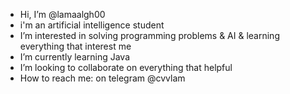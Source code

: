 - Hi, I’m @lamaalgh00
- i'm an artificial intelligence student
- I’m interested in solving programming problems & AI & learning everything that interest me
- I’m currently learning Java 
- I’m looking to collaborate on everything that helpful
- How to reach me: on telegram @cvvlam

<!---
lamaalgh00/lamaalgh00 is a ✨ special ✨ repository because its `README.md` (this file) appears on your GitHub profile.
You can click the Preview link to take a look at your changes.
--->
